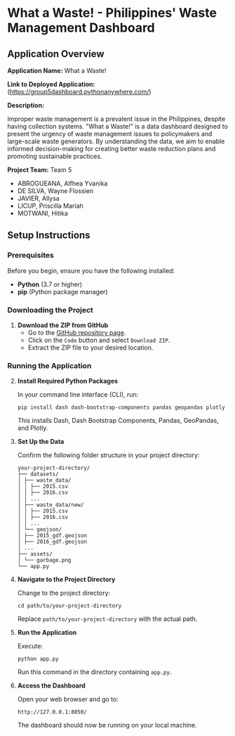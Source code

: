 # What a Waste! - Philippines' Waste Management Dashboard

## Application Overview

**Application Name:** What a Waste!

**Link to Deployed Application:** (https://group5dashboard.pythonanywhere.com/)

**Description:**

Improper waste management is a prevalent issue in the Philippines, despite having collection systems. "What a Waste!" is a data dashboard designed to present the urgency of waste management issues to policymakers and large-scale waste generators. By understanding the data, we aim to enable informed decision-making for creating better waste reduction plans and promoting sustainable practices.

**Project Team:** Team 5
- ABROGUEANA, Alfhea Yvanika
- DE SILVA, Wayne Flossien
- JAVIER, Allysa
- LICUP, Priscilla Mariah
- MOTWANI, Hitika

## Setup Instructions

### Prerequisites

Before you begin, ensure you have the following installed:
- **Python** (3.7 or higher)
- **pip** (Python package manager)

### Downloading the Project

1. **Download the ZIP from GitHub**
   - Go to the [GitHub repository page](https://github.com/your-repository-link).
   - Click on the `Code` button and select `Download ZIP`.
   - Extract the ZIP file to your desired location.

### Running the Application

2. **Install Required Python Packages**

    In your command line interface (CLI), run:
    ```
    pip install dash dash-bootstrap-components pandas geopandas plotly
    ```
    
    This installs Dash, Dash Bootstrap Components, Pandas, GeoPandas, and Plotly.

3. **Set Up the Data**

    Confirm the following folder structure in your project directory:
    ```
    your-project-directory/
    ├── datasets/
    │ ├── waste_data/
    │ │ ├── 2015.csv
    │ │ ├── 2016.csv
    │ │ ...
    │ ├── waste_data/new/
    │ │ ├── 2015.csv
    │ │ ├── 2016.csv
    │ │ ...
    │ └── geojson/
    │ ├── 2015_gdf.geojson
    │ ├── 2016_gdf.geojson
    │ ...
    ├── assets/
    │ └── garbage.png
    └── app.py
    ```

4. **Navigate to the Project Directory**

    Change to the project directory:
    ```
    cd path/to/your-project-directory
    ```
    Replace `path/to/your-project-directory` with the actual path.

5. **Run the Application**

    Execute:
    ```
    python app.py
    ```
    Run this command in the directory containing `app.py`.

6. **Access the Dashboard**

    Open your web browser and go to:
    ```
    http://127.0.0.1:8050/
    ```
    The dashboard should now be running on your local machine.







